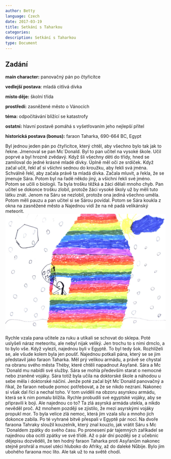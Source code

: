 ```yaml
---
author: Betty
language: Czech
date: 2017-03-19
title: Setkání s Taharkou
categories:
description: Setkání s Taharkou 
type: Document
---
```


## Zadání

**main character:** panovačný pán po čtyřicítce

**vedlejší postava**: mladá citlivá dívka

**místo děje:** školní třída

**prostředí:** zasněžené město o Vánocích

**téma:** odpočítávání blížící se katastrofy

**ostatní:** hlavní postavě pomáhá s vyšetřovaním jeho nejlepší přítel

**historická postava (bonus):** faraon Taharka, 690-664 BC, Egypt

Byl jednou jeden pán po čtyřicítce, který chtěl, aby všechno bylo tak jak to řekne. Jmenoval se pan Mc´Donald. Byl to pan učitel na vysoké škole. Učil poprvé a byl hrozně zvědavý. Když šli všechny děti do třídy, hned se zamiloval do jedné krásné mladé dívky. Úplně měl oči ze srdíček. Když začal učit, řekl ať si všichni sednou do kroužku, aby řekli svá jména. Schválně řekl, aby začala právě ta mladá dívka. Začala mluvit, a řekla, že se jmenuje Sára. Potom byl na řadě někdo jiný, a všichni řekli své jméno. Potom se učili o biologii. Ta byla trošku těžká a žáci dělali mnoho chyb. Pan učitel se dokonce trošku zlobil, protože žáci vysoké školy už by měli tuto látku znát. Jenom na Sáru se nezlobil, protože ona jediná všechno uměla. Potom měli pauzu a pan učitel si se Sárou povídal. Potom se Sára koukla z okna na zasněžené město a Najednou vidí že na ně padá velikánský meteorit.
 ![obrázek blížícího se meteoritu](/downloads/170319_Betty_Taharka.jpg)
 
 Rychle vzala pana učitele za ruku a utíkali se schovat do sklepa. Poté uslyšeli náraz meteoritu, ale nebyl nijak veliký. Jen trochu to s nimi drnclo, a to bylo vše. Když vylezli, najednou byli v Egyptě. To byl tedy šok. Rozhlíželi se, ale všude kolem byla jen poušť. Najednou potkali pána, který se se jim představil jako faraon Taharka. Měl prý velikou armádu, a právě se chystal na obranu svého města Théby, které chtěli napadnout Asyřané. Sára a Mc´Donald mu nabídli své služby. Sára se mohla především starat o nemocné nebo zraněné vojáky. Sára totiž byla učila na doktorské škole a náhodou u sebe měla i doktorské náčiní. Jenže poté začal být Mc´Donald panovačný a říkal, že faraon nebude pomoc potřebovat, a že se nikdo nezraní. Nakonec si však dal říci a nechal toho. V tom uviděli na obzoru asyrskou armádu, která se k nim pomalu blížila. Rychle probudili své egyptské vojáky, aby se připravili k boji. Ale najednou co to? Ta zlá asyrská armáda utekla, a nikdo nevěděl proč. Až mnohem později se zjistilo, že mezi asyrskými vojáky propukl mor. To byla velice zlá nemoc, která jim vzala sílu a mnoho jich dokonce zabila. Po té vyhrané bitvě přespali v Egyptě pár nocí. Na dvoře faraona Tahraky sloužil kouzelník, který znal kouzlo, jak vrátit Sáru s Mc´Donaldem zpátky do svého času. Po pronesení pár tajemných zaříkadel se najednou oba ocitli zpátky ve své třídě. Až o pár dní později se z učebnic dějepisu dozvěděli, že ten hodný faraon Taharka proti Asyřanům nakonec stejně prohrál a musel utéci hluboko do Afriky, až do daleké Nůbije. Bylo jim ubohého faraona moc líto. Ale tak už to na světě chodí.